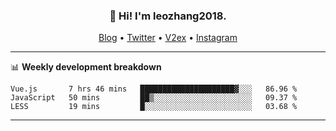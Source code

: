 <h3 align="center">👋 Hi! I'm leozhang2018.</h3>
<p align="center">
  <a href="https://code.leozhang2018.me">Blog</a> •
  <a href="https://twitter.com/leozhang2018">Twitter</a> •
  <a href="https://www.v2ex.com/member/leozhang">V2ex</a> •
  <a href="https://www.instagram.com/leozhanghere">Instagram</a>
</p>

-------

📊 **Weekly development breakdown**
<!--START_SECTION:waka-->
```text
Vue.js       7 hrs 46 mins   █████████████████████▓░░░   86.96 % 
JavaScript   50 mins         ██▒░░░░░░░░░░░░░░░░░░░░░░   09.37 % 
LESS         19 mins         █░░░░░░░░░░░░░░░░░░░░░░░░   03.68 % 
```
<!--END_SECTION:waka-->
-------

